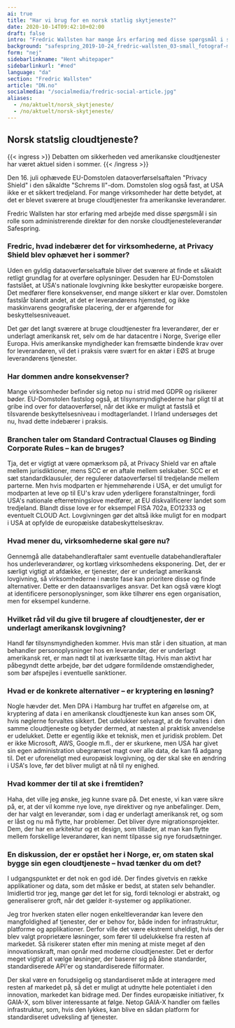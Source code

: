 ```yaml
---
ai: true
title: "Har vi brug for en norsk statlig skytjeneste?"
date: 2020-10-14T09:42:10+02:00
draft: false
intro: "Fredric Wallsten har mange års erfaring med disse spørgsmål i sin rolle som administrerende direktør for den norske skytjenesteudbyder Safespring."
background: "safespring_2019-10-24_fredric-wallsten_03-small_fotograf-marcus-boberg.jpg"
form: "nej"
sidebarlinkname: "Hent whitepaper"
sidebarlinkurl: "#ned"
language: "da"
section: "Fredric Wallsten"
article: "DN.no"
socialmedia: "/socialmedia/fredric-social-article.jpg"
aliases:
  - /no/aktuelt/norsk_skytjeneste/
  - /no/aktuelt/norsk-skytjeneste/
---
```


## Norsk statslig cloudtjeneste?

{{< ingress >}}
Debatten om sikkerheden ved amerikanske cloudtjenester har været aktuel siden i sommer.
{{< /ingress >}}

Den 16. juli ophævede EU-Domstolen dataoverførselsaftalen "Privacy Shield" i den såkaldte "Schrems II"-dom. Domstolen slog også fast, at USA ikke er et sikkert tredjeland. For mange virksomheder har dette betydet, at det er blevet sværere at bruge cloudtjenester fra amerikanske leverandører.

Fredric Wallsten har stor erfaring med arbejde med disse spørgsmål i sin rolle som administrerende direktør for den norske cloudtjenesteleverandør Safespring.

### Fredric, hvad indebærer det for virksomhederne, at Privacy Shield blev ophævet her i sommer?

Uden en gyldig dataoverførselsaftale bliver det sværere at finde et såkaldt retligt grundlag for at overføre oplysninger. Desuden har EU-Domstolen fastslået, at USA's nationale lovgivning ikke beskytter europæiske borgere. Det medfører flere konsekvenser, end mange sikkert er klar over. Domstolen fastslår blandt andet, at det er leverandørens hjemsted, og ikke maskinvarens geografiske placering, der er afgørende for beskyttelsesniveauet.

Det gør det langt sværere at bruge cloudtjenester fra leverandører, der er underlagt amerikansk ret, selv om de har datacentre i Norge, Sverige eller Europa. Hvis amerikanske myndigheder kan fremsætte bindende krav over for leverandøren, vil det i praksis være svært for en aktør i EØS at bruge leverandørens tjenester.

### Har dommen andre konsekvenser?

Mange virksomheder befinder sig netop nu i strid med GDPR og risikerer bøder. EU-Domstolen fastslog også, at tilsynsmyndighederne har pligt til at gribe ind over for dataoverførsel, når det ikke er muligt at fastslå et tilsvarende beskyttelsesniveau i modtagerlandet. I Irland undersøges det nu, hvad dette indebærer i praksis.

### Branchen taler om Standard Contractual Clauses og Binding Corporate Rules – kan de bruges?

Tja, det er vigtigt at være opmærksom på, at Privacy Shield var en aftale mellem jurisdiktioner, mens SCC er en aftale mellem selskaber. SCC er et sæt standardklausuler, der regulerer dataoverførsel til tredjelande mellem parterne. Men hvis modparten er hjemmehørende i USA, er det umuligt for modparten at leve op til EU's krav uden yderligere foranstaltninger, fordi USA's nationale efterretningslove medfører, at EU diskvalificerer landet som tredjeland. Blandt disse love er for eksempel FISA 702a, EO12333 og eventuelt CLOUD Act. Lovgivningen gør det altså ikke muligt for en modpart i USA at opfylde de europæiske databeskyttelseskrav.

### Hvad mener du, virksomhederne skal gøre nu?

Gennemgå alle databehandleraftaler samt eventuelle databehandleraftaler hos underleverandører, og kortlæg virksomhedens eksponering. Det, der er særligt vigtigt at afdække, er tjenester, der er underlagt amerikansk lovgivning, så virksomhederne i næste fase kan prioritere disse og finde alternativer. Dette er den dataansvarliges ansvar. Det kan også være klogt at identificere personoplysninger, som ikke tilhører ens egen organisation, men for eksempel kunderne.

### Hvilket råd vil du give til brugere af cloudtjenester, der er underlagt amerikansk lovgivning?

Handl før tilsynsmyndigheden kommer. Hvis man står i den situation, at man behandler personoplysninger hos en leverandør, der er underlagt amerikansk ret, er man nødt til at iværksætte tiltag. Hvis man aktivt har påbegyndt dette arbejde, bør det udgøre formildende omstændigheder, som bør afspejles i eventuelle sanktioner.

### Hvad er de konkrete alternativer – er kryptering en løsning?

Nogle hævder det. Men DPA i Hamburg har truffet en afgørelse om, at kryptering af data i en amerikansk cloudtjeneste kun kan anses som OK, hvis nøglerne forvaltes sikkert. Det udelukker selvsagt, at de forvaltes i den samme cloudtjeneste og betyder dermed, at næsten al praktisk anvendelse er udelukket. Dette er egentlig ikke et teknisk, men et juridisk problem. Det er ikke Microsoft, AWS, Google m.fl., der er skurkene, men USA har givet sin egen administration ubegrænset magt over alle data, de kan få adgang til. Det er uforeneligt med europæisk lovgivning, og der skal ske en ændring i USA's love, før det bliver muligt at nå til ny enighed.

### Hvad kommer der til at ske i fremtiden?

Haha, det ville jeg ønske, jeg kunne svare på. Det eneste, vi kan være sikre på, er, at der vil komme nye love, nye direktiver og nye anbefalinger. Dem, der har valgt en leverandør, som i dag er underlagt amerikansk ret, og som er låst og nu må flytte, har problemer. Det bliver dyre migrationsprojekter. Dem, der har en arkitektur og et design, som tillader, at man kan flytte mellem forskellige leverandører, kan nemt tilpasse sig nye forudsætninger.

### En diskussion, der er opstået her i Norge, er, om staten skal bygge sin egen cloudtjeneste – hvad tænker du om det?

I udgangspunktet er det nok en god idé. Der findes givetvis en række applikationer og data, som det måske er bedst, at staten selv behandler. Imidlertid tror jeg, mange gør det let for sig, fordi teknologi er abstrakt, og generaliserer groft, når det gælder it-systemer og applikationer.

Jeg tror hverken staten eller nogen enkeltleverandør kan levere den mangfoldighed af tjenester, der er behov for, både inden for infrastruktur, platforme og applikationer. Derfor ville det være ekstremt uheldigt, hvis der blev valgt proprietære løsninger, som fører til udelukkelse fra resten af markedet. Så risikerer staten efter min mening at miste meget af den innovationskraft, man opnår med moderne cloudtjenester. Det er derfor meget vigtigt at vælge løsninger, der baserer sig på åbne standarder, standardiserede API'er og standardiserede filformater.

Der skal være en forudsigelig og standardiseret måde at interagere med resten af markedet på, så det er muligt at udnytte hele potentialet i den innovation, markedet kan bidrage med. Der findes europæiske initiativer, fx GAIA-X, som bliver interessante at følge. Netop GAIA-X handler om fælles infrastruktur, som, hvis den lykkes, kan blive en sådan platform for standardiseret udveksling af tjenester.

<span id="down" />
